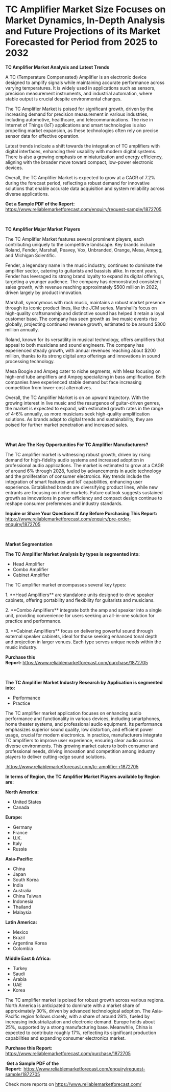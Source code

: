 <p><h1>TC Amplifier Market Size Focuses on Market Dynamics, In-Depth Analysis and Future Projections of its Market Forecasted for Period from 2025 to 2032</h1></p><p><strong>TC Amplifier Market Analysis and Latest Trends</strong></p>
<p><p>A TC (Temperature Compensated) Amplifier is an electronic device designed to amplify signals while maintaining accurate performance across varying temperatures. It is widely used in applications such as sensors, precision measurement instruments, and industrial automation, where stable output is crucial despite environmental changes. </p><p>The TC Amplifier Market is poised for significant growth, driven by the increasing demand for precision measurement in various industries, including automotive, healthcare, and telecommunications. The rise in Internet of Things (IoT) applications and smart technologies is also propelling market expansion, as these technologies often rely on precise sensor data for effective operation. </p><p>Latest trends indicate a shift towards the integration of TC amplifiers with digital interfaces, enhancing their usability with modern digital systems. There is also a growing emphasis on miniaturization and energy efficiency, aligning with the broader move toward compact, low-power electronic devices. </p><p>Overall, the TC Amplifier Market is expected to grow at a CAGR of 7.2% during the forecast period, reflecting a robust demand for innovative solutions that enable accurate data acquisition and system reliability across diverse applications.</p></p>
<p><strong>Get a Sample PDF of the Report:&nbsp;</strong> <a href="https://www.reliablemarketforecast.com/enquiry/request-sample/1872705?utm_campaign=3091&utm_medium=2&utm_source=Github&utm_content=ia&utm_term=08042025&utm_id=tc-amplifier">https://www.reliablemarketforecast.com/enquiry/request-sample/1872705</a></p>
<p>&nbsp;</p>
<p><strong>TC Amplifier Major Market Players</strong></p>
<p><p>The TC Amplifier Market features several prominent players, each contributing uniquely to the competitive landscape. Key brands include Roland, Fender, Marshall, Peavey, Vox, Unbranded, Orange, Mesa, Ampeg, and Michigan Scientific.</p><p>Fender, a legendary name in the music industry, continues to dominate the amplifier sector, catering to guitarists and bassists alike. In recent years, Fender has leveraged its strong brand loyalty to expand its digital offerings, targeting a younger audience. The company has demonstrated consistent sales growth, with revenue reaching approximately $500 million in 2022, driven largely by product innovation.</p><p>Marshall, synonymous with rock music, maintains a robust market presence through its iconic product lines, like the JCM series. Marshall's focus on high-quality craftsmanship and distinctive sound has helped it retain a loyal customer base. The company has seen growth as live music events rise globally, projecting continued revenue growth, estimated to be around $300 million annually.</p><p>Roland, known for its versatility in musical technology, offers amplifiers that appeal to both musicians and sound engineers. The company has experienced steady growth, with annual revenues reaching about $200 million, thanks to its strong digital amp offerings and innovations in sound processing technology.</p><p>Mesa Boogie and Ampeg cater to niche segments, with Mesa focusing on high-end tube amplifiers and Ampeg specializing in bass amplification. Both companies have experienced stable demand but face increasing competition from lower-cost alternatives.</p><p>Overall, the TC Amplifier Market is on an upward trajectory. With the growing interest in live music and the resurgence of guitar-driven genres, the market is expected to expand, with estimated growth rates in the range of 4-6% annually, as more musicians seek high-quality amplification solutions. As brands adapt to digital trends and sustainability, they are poised for further market penetration and increased sales.</p></p>
<p>&nbsp;</p>
<p><strong>What Are The Key Opportunities For TC Amplifier Manufacturers?</strong></p>
<p><p>The TC amplifier market is witnessing robust growth, driven by rising demand for high-fidelity audio systems and increased adoption in professional audio applications. The market is estimated to grow at a CAGR of around 6% through 2028, fueled by advancements in audio technology and the proliferation of consumer electronics. Key trends include the integration of smart features and IoT capabilities, enhancing user experience. Established brands are diversifying product lines, while new entrants are focusing on niche markets. Future outlook suggests sustained growth as innovations in power efficiency and compact design continue to reshape consumer preferences and industry standards.</p></p>
<p><strong>Inquire or Share Your Questions If Any Before Purchasing This Report:</strong> <a href="https://www.reliablemarketforecast.com/enquiry/pre-order-enquiry/1872705?utm_campaign=3091&utm_medium=2&utm_source=Github&utm_content=ia&utm_term=08042025&utm_id=tc-amplifier">https://www.reliablemarketforecast.com/enquiry/pre-order-enquiry/1872705</a></p>
<p>&nbsp;</p>
<p><strong>Market Segmentation</strong></p>
<p><strong>The TC Amplifier Market Analysis by types is segmented into:</strong></p>
<p><ul><li>Head Amplifier</li><li>Combo Amplifier</li><li>Cabinet Amplifier</li></ul></p>
<p><p>The TC amplifier market encompasses several key types: </p><p>1. **Head Amplifiers** are standalone units designed to drive speaker cabinets, offering portability and flexibility for guitarists and musicians. </p><p>2. **Combo Amplifiers** integrate both the amp and speaker into a single unit, providing convenience for users seeking an all-in-one solution for practice and performance. </p><p>3. **Cabinet Amplifiers** focus on delivering powerful sound through external speaker cabinets, ideal for those seeking enhanced tonal depth and projection in larger venues. Each type serves unique needs within the music industry.</p></p>
<p><strong>Purchase this Report:&nbsp;</strong><a href="https://www.reliablemarketforecast.com/purchase/1872705?utm_campaign=3091&utm_medium=2&utm_source=Github&utm_content=ia&utm_term=08042025&utm_id=tc-amplifier">https://www.reliablemarketforecast.com/purchase/1872705</a></p>
<p>&nbsp;</p>
<p><strong>The TC Amplifier Market Industry Research by Application is segmented into:</strong></p>
<p><ul><li>Performance</li><li>Practice</li></ul></p>
<p><p>The TC amplifier market application focuses on enhancing audio performance and functionality in various devices, including smartphones, home theater systems, and professional audio equipment. Its performance emphasizes superior sound quality, low distortion, and efficient power usage, crucial for modern electronics. In practice, manufacturers integrate TC amplifiers to improve user experience, ensuring clear audio across diverse environments. This growing market caters to both consumer and professional needs, driving innovation and competition among industry players to deliver cutting-edge sound solutions.</p></p>
<p><a href="https://www.reliablemarketforecast.com/tc-amplifier-r1872705?utm_campaign=3091&utm_medium=2&utm_source=Github&utm_content=ia&utm_term=08042025&utm_id=tc-amplifier">&nbsp;https://www.reliablemarketforecast.com/tc-amplifier-r1872705</a></p>
<p><strong>In terms of Region, the TC Amplifier Market Players available by Region are:</strong></p>
<p>
    <p> <strong> North America: </strong>
        <ul>
            <li>United States</li>
            <li>Canada</li>
        </ul>
        </p> 
    <p> <strong> Europe: </strong>
        <ul>
            <li>Germany</li>
            <li>France</li>
            <li>U.K.</li>
            <li>Italy</li>
            <li>Russia</li>
        </ul>
        </p> 
    <p> <strong> Asia-Pacific: </strong>
        <ul>
            <li>China</li>
            <li>Japan</li>
            <li>South Korea</li>
            <li>India</li>
            <li>Australia</li>
            <li>China Taiwan</li>
            <li>Indonesia</li>
            <li>Thailand</li>
            <li>Malaysia</li>
        </ul>
        </p> 
    <p> <strong> Latin America: </strong>
        <ul>
            <li>Mexico</li>
            <li>Brazil</li>
            <li>Argentina Korea</li>
            <li>Colombia</li>
        </ul>
        </p> 
    <p> <strong> Middle East & Africa: </strong>
        <ul>
            <li>Turkey</li>
            <li>Saudi</li>
            <li>Arabia</li>
            <li>UAE</li>
            <li>Korea</li>
        </ul>
    </p>
    </p>
<p><p>The TC amplifier market is poised for robust growth across various regions. North America is anticipated to dominate with a market share of approximately 30%, driven by advanced technological adoption. The Asia-Pacific region follows closely, with a share of around 28%, fueled by increasing industrialization and electronic demand. Europe holds about 25%, supported by a strong manufacturing base. Meanwhile, China is expected to contribute roughly 17%, reflecting its significant production capabilities and expanding consumer electronics market.</p></p>
<p><strong>Purchase this Report: </strong><a href="https://www.reliablemarketforecast.com/purchase/1872705?utm_campaign=3091&utm_medium=2&utm_source=Github&utm_content=ia&utm_term=08042025&utm_id=tc-amplifier">https://www.reliablemarketforecast.com/purchase/1872705</a></p>
<p>&nbsp;<strong>Get a Sample PDF of the Report:&nbsp;&nbsp;</strong><a href="https://www.reliablemarketforecast.com/enquiry/request-sample/1872705?utm_campaign=3091&utm_medium=2&utm_source=Github&utm_content=ia&utm_term=08042025&utm_id=tc-amplifier">https://www.reliablemarketforecast.com/enquiry/request-sample/1872705</a></p>
<p><strong></strong></p>
<p>Check more reports on <a href="https://www.reliablemarketforecast.com/?utm_campaign=3091&utm_medium=2&utm_source=Github&utm_content=ia&utm_term=08042025&utm_id=tc-amplifier">https://www.reliablemarketforecast.com/</a></p>